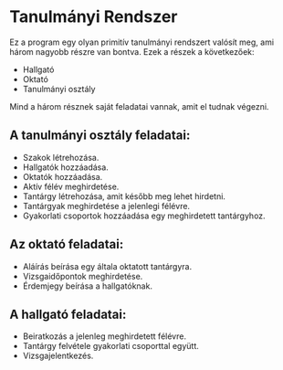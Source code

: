 Tanulmányi Rendszer
===================

Ez a program egy olyan primitív tanulmányi rendszert valósít meg, ami három nagyobb részre van bontva.
Ezek a részek a következőek:
* Hallgató
* Oktató
* Tanulmányi osztály

Mind a három résznek saját feladatai vannak, amit el tudnak végezni.

A tanulmányi osztály feladatai:
-------------------------------
* Szakok létrehozása.
* Hallgatók hozzáadása.
* Oktatók hozzáadása.
* Aktív félév meghirdetése.
* Tantárgy létrehozása, amit később meg lehet hirdetni.
* Tantárgyak meghirdetése a jelenlegi félévre.
* Gyakorlati csoportok hozzáadása egy meghirdetett tantárgyhoz.

Az oktató feladatai:
--------------------
* Aláírás beírása egy általa oktatott tantárgyra.
* Vizsgaidőpontok meghirdetése.
* Érdemjegy beírása a hallgatóknak.

A hallgató feladatai:
---------------------
* Beiratkozás a jelenleg meghirdetett félévre.
* Tantárgy felvétele gyakorlati csoporttal együtt.
* Vizsgajelentkezés.

